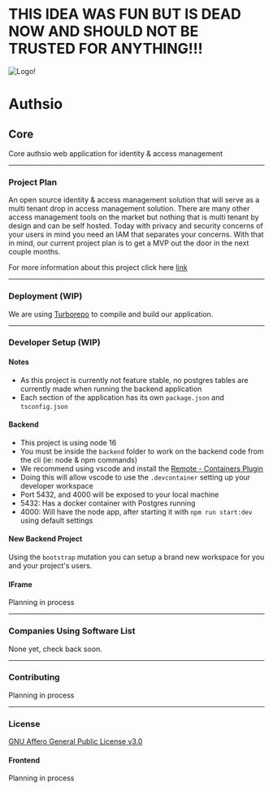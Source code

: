 # THIS IDEA WAS FUN BUT IS DEAD NOW AND SHOULD NOT BE TRUSTED FOR ANYTHING!!!

![Logo!](https://avatars.githubusercontent.com/u/98192226?s=200&v=4)

# Authsio

## Core

Core authsio web application for identity & access management

---

### Project Plan

An open source identity & access management solution that will serve as a multi tenant drop in access management solution. There are many other access management tools on the market but nothing that is multi tenant by design and can be self hosted. Today with privacy and security concerns of your users in mind you need an IAM that separates your concerns. With that in mind, our current project plan is to get a MVP out the door in the next couple months.

For more information about this project click here [link](https://www.authsio.com/)

---

### Deployment (WIP)

We are using [Turborepo](https://turborepo.org/) to compile and build our application.

---

### Developer Setup (WIP)

#### Notes

- As this project is currently not feature stable, no postgres tables are currently made when running the backend application
- Each section of the application has its own `package.json` and `tsconfig.json`

#### Backend

- This project is using node 16
- You must be inside the `backend` folder to work on the backend code from the cli (ie: node & npm commands)
- We recommend using vscode and install the [Remote - Containers Plugin](https://marketplace.visualstudio.com/items?itemName=ms-vscode-remote.remote-containers)
- Doing this will allow vscode to use the `.devcontainer` setting up your developer workspace
- Port 5432, and 4000 will be exposed to your local machine
- 5432: Has a docker container with Postgres running
- 4000: Will have the node app, after starting it with `npm run start:dev` using default settings

#### New Backend Project

Using the `bootstrap` mutation you can setup a brand new workspace for you and your project's users.

#### IFrame

Planning in process

---

### Companies Using Software List

None yet, check back soon.

---

### Contributing

Planning in process

---

### License

[GNU Affero General Public License v3.0](https://github.com/authsio/core/blob/main/LICENSE)

#### Frontend

Planning in process
